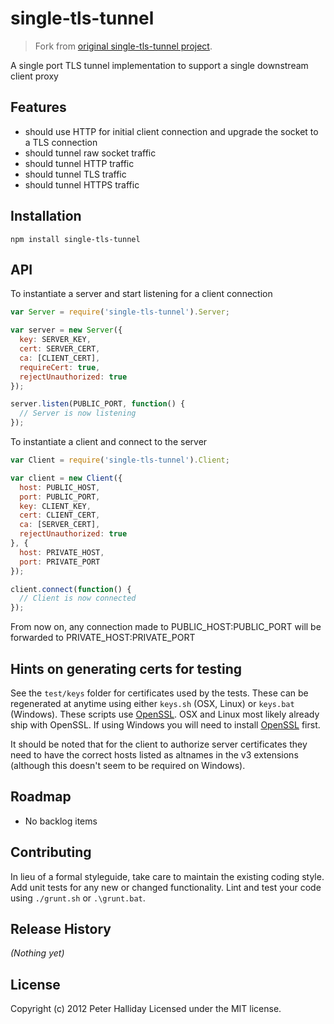 single-tls-tunnel
=================
> Fork from [original single-tls-tunnel project](https://github.com/pghalliday/single-tls-tunnel).

A single port TLS tunnel implementation to support a single downstream client proxy

## Features

- should use HTTP for initial client connection and upgrade the socket to a TLS connection
- should tunnel raw socket traffic
- should tunnel HTTP traffic
- should tunnel TLS traffic
- should tunnel HTTPS traffic

## Installation

```
npm install single-tls-tunnel
```

## API

To instantiate a server and start listening for a client connection

```javascript
var Server = require('single-tls-tunnel').Server;

var server = new Server({
  key: SERVER_KEY,
  cert: SERVER_CERT,
  ca: [CLIENT_CERT],
  requireCert: true,
  rejectUnauthorized: true
});

server.listen(PUBLIC_PORT, function() {
  // Server is now listening
});
```

To instantiate a client and connect to the server

```javascript
var Client = require('single-tls-tunnel').Client;

var client = new Client({
  host: PUBLIC_HOST,
  port: PUBLIC_PORT,
  key: CLIENT_KEY,
  cert: CLIENT_CERT,
  ca: [SERVER_CERT],
  rejectUnauthorized: true
}, {
  host: PRIVATE_HOST,
  port: PRIVATE_PORT
});

client.connect(function() {
  // Client is now connected
});
```

From now on, any connection made to PUBLIC_HOST:PUBLIC_PORT will be forwarded to PRIVATE_HOST:PRIVATE_PORT

## Hints on generating certs for testing

See the ``test/keys`` folder for certificates used by the tests. These can be regenerated at anytime using either ``keys.sh`` (OSX, Linux) or ``keys.bat`` (Windows). These scripts use [OpenSSL](http://www.openssl.org). OSX and Linux most likely already ship with OpenSSL. If using Windows you will need to install [OpenSSL](http://slproweb.com/products/Win32OpenSSL.html) first.

It should be noted that for the client to authorize server certificates they need to have the correct hosts listed as altnames in the v3 extensions (although this doesn't seem to be required on Windows).

## Roadmap

- No backlog items

## Contributing
In lieu of a formal styleguide, take care to maintain the existing coding style. Add unit tests for any new or changed functionality. Lint and test your code using ``./grunt.sh`` or ``.\grunt.bat``.

## Release History
_(Nothing yet)_

## License
Copyright (c) 2012 Peter Halliday
Licensed under the MIT license.